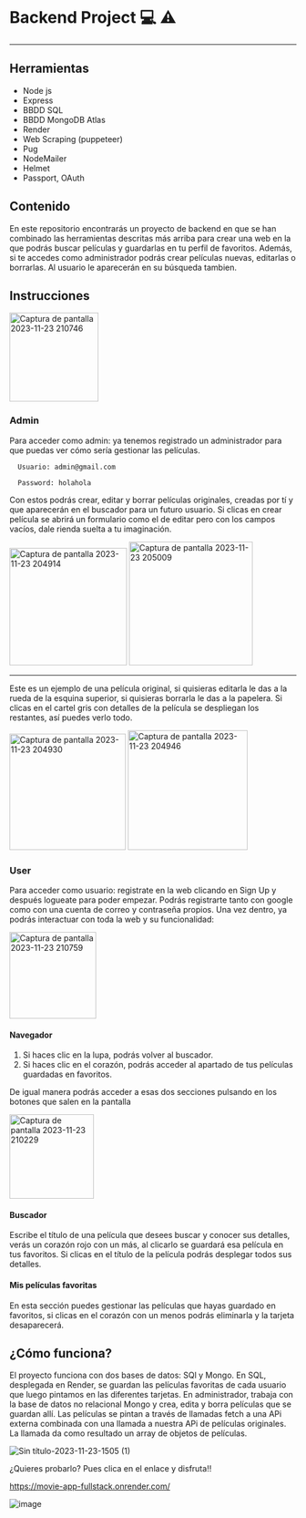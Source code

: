 # Backend Project :computer: :warning:
---

## Herramientas ##
- Node js
- Express
- BBDD SQL
- BBDD MongoDB Atlas
- Render
- Web Scraping (puppeteer)
- Pug
- NodeMailer
- Helmet
- Passport, OAuth
  
## Contenido ##
En este repositorio encontrarás un proyecto de backend en que se han combinado las herramientas descritas más arriba para crear una web en la que podrás buscar películas y guardarlas en tu perfil de favoritos. Además, si te accedes como administrador podrás crear películas nuevas, editarlas o borrarlas. Al usuario le aparecerán en su búsqueda tambien. 

## Instrucciones ##

<img width="156" alt="Captura de pantalla 2023-11-23 210746" src="https://github.com/AxelothLeohryn/movie-app-fullstack-project/assets/145337549/ee61d990-2e69-4219-b273-42e142ce4acf">

  ### Admin ###
  Para acceder como admin: ya tenemos registrado un administrador para que puedas ver cómo sería gestionar las películas.
  
      Usuario: admin@gmail.com
  
      Password: holahola


      

Con estos podrás crear, editar y borrar películas originales, creadas por tí y que aparecerán en el buscador para un futuro usuario.
Si clicas en crear película se abrirá un formulario como el de editar pero con los campos vacíos, dale rienda suelta a tu imaginación. 

  <img width="206" alt="Captura de pantalla 2023-11-23 204914" src="https://github.com/AxelothLeohryn/movie-app-fullstack-project/assets/145337549/c604e2a4-4392-4db5-b951-17563bb0742c">
  
  <img width="217" alt="Captura de pantalla 2023-11-23 205009" src="https://github.com/AxelothLeohryn/movie-app-fullstack-project/assets/145337549/582e1358-38d5-4ef8-ba05-6097c5d8619e">


---

Este es un ejemplo de una película original, si quisieras editarla le das a la rueda de la esquina superior, si quisieras borrarla le das a la papelera. Si clicas en el cartel gris con detalles de la película se despliegan los restantes, así puedes verlo todo. 


  <img width="204" alt="Captura de pantalla 2023-11-23 204930" src="https://github.com/AxelothLeohryn/movie-app-fullstack-project/assets/145337549/1d9758f9-003b-4774-a0d2-795a3bbdc123">
  
  
  <img width="210" alt="Captura de pantalla 2023-11-23 204946" src="https://github.com/AxelothLeohryn/movie-app-fullstack-project/assets/145337549/77ec77e2-0845-4fbb-aea0-860c641819df">



   ### User ### 
  Para acceder como usuario: registrate en la web clicando en Sign Up y después logueate para poder empezar. Podrás registrarte tanto con google como con una cuenta de correo y contraseña propios. Una vez dentro, ya podrás interactuar con toda la web y su funcionalidad:
  
  <img width="152" alt="Captura de pantalla 2023-11-23 210759" src="https://github.com/AxelothLeohryn/movie-app-fullstack-project/assets/145337549/1804c56e-1bdd-4fbe-8a80-04f7c892f65d">

   
  #### Navegador ####
1. Si haces clic en la lupa, podrás volver al buscador.
2. Si haces clic en el corazón, podrás acceder al apartado de tus películas guardadas en favoritos.

De igual manera podrás acceder a esas dos secciones pulsando en los botones que salen en la pantalla

<img width="148" alt="Captura de pantalla 2023-11-23 210229" src="https://github.com/AxelothLeohryn/movie-app-fullstack-project/assets/145337549/0593aee3-174c-441e-8c8f-a761a0cdc167">


  #### Buscador ####
  Escribe el título de una película que desees buscar y conocer sus detalles, verás un corazón rojo con un más, al clicarlo se guardará esa película en tus favoritos. Si clicas en el título de la película podrás desplegar todos sus detalles. 

  #### Mis películas favoritas ####
  En esta sección puedes gestionar las películas que hayas guardado en favoritos, si clicas en el corazón con un menos podrás eliminarla y la tarjeta desaparecerá. 

## ¿Cómo funciona? ##  
El proyecto funciona con dos bases de datos: SQl y Mongo. En SQL, desplegada en Render, se guardan las películas favoritas de cada usuario que luego pintamos en las diferentes tarjetas. En administrador, trabaja con la base de datos no relacional Mongo y crea, edita y borra películas que se guardan allí. 
Las películas se pintan a través de llamadas fetch a una APi externa combinada con una llamada a nuestra APi de películas originales. La llamada da como resultado un array de objetos de películas.


![Sin título-2023-11-23-1505 (1)](https://github.com/AxelothLeohryn/movie-app-fullstack-project/assets/145337549/75a8279b-21fc-4a1e-ad57-27dfe20fb25b)



¿Quieres probarlo? Pues clica en el enlace y disfruta!! 

https://movie-app-fullstack.onrender.com/

![image](https://github.com/AxelothLeohryn/movie-app-fullstack-project/assets/145337549/1f1e0074-31a7-45ad-aa87-0f13d2b9d6e9)
